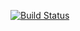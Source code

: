 [![Build Status](https://dev.azure.com/Nepcam/NepcamPortfolio/_apis/build/status/Nepcam.MyWebsite?branchName=master)](https://dev.azure.com/Nepcam/NepcamPortfolio/_build/latest?definitionId=1&branchName=master)
